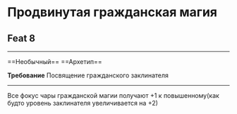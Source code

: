 # Продвинутая гражданская магия
## Feat 8 

---

==Необычный== ==Архетип==

**Требование** Посвящение гражданского заклинателя

---

Все фокус чары гражданской магии получают +1 к повышенному(как будто уровень заклинателя увеличивается на +2)
